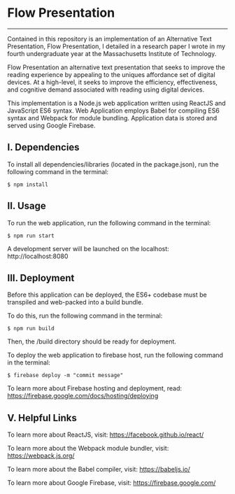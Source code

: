 # Flow Presentation
--------------------------
Contained in this repository is an implementation of an Alternative Text Presentation, Flow Presentation, I detailed in a research paper I wrote in my fourth undergraduate year at the Massachusetts Institute of Technology.

Flow Presentation an alternative text presentation that seeks to improve the reading experience by appealing to the uniques affordance set of digital devices. At a high-level, it seeks to improve the efficiency, effectiveness, and cognitive demand associated with reading using digital devices.

This implementation is a Node.js web application written using ReactJS and JavaScript ES6 syntax. Web Application employs Babel for compiling ES6 syntax and Webpack for module bundling. Application data is stored and served using Google Firebase.

## I. Dependencies

To install all dependencies/libraries (located in the package.json), run the following command in the terminal:

    $ npm install

## II. Usage

To run the web application, run the following command in the terminal:

    $ npm run start

A development server will be launched on the localhost: http://localhost:8080

## III. Deployment

Before this application can be deployed, the ES6+ codebase must be transpiled and web-packed into a build bundle.

To do this, run the following command in the terminal:

    $ npm run build

Then, the /build directory should be ready for deployment.

To deploy the web application to firebase host, run the following command in the terminal:

    $ firebase deploy -m "commit message"

To learn more about Firebase hosting and deployment, read: https://firebase.google.com/docs/hosting/deploying

## V. Helpful Links

To learn more about ReactJS, visit: https://facebook.github.io/react/

To learn more about the Webpack module bundler, visit:
https://webpack.js.org/

To learn more about the Babel compiler, visit:
https://babeljs.io/

To learn more about Google Firebase, visit:
https://firebase.google.com/
